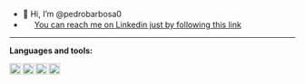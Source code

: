 - 👋 Hi, I’m @pedrobarbosa0 
- <img height="16" src="https://raw.githubusercontent.com/pedrobarbosa0/pedrobarbosa0/main/images/linkedin.png"> [You can reach me on Linkedin just by following this link](https://www.linkedin.com/in/pedro-abarbosa/)

***

**Languages and tools:**

<img align="left" height="20" src="https://raw.githubusercontent.com/pedrobarbosa0/pedrobarbosa0/main/images/javascript.png">
<img align="left" height="20" src="https://raw.githubusercontent.com/pedrobarbosa0/pedrobarbosa0/main/images/react.png">
<img align="left" height="20" src="https://raw.githubusercontent.com/pedrobarbosa0/pedrobarbosa0/main/images/typescript.png">
<img align="left" height="20" src="https://raw.githubusercontent.com/pedrobarbosa0/pedrobarbosa0/main/images/nodejs.png">

<!---
pedrobarbosa0/pedrobarbosa0 is a ✨ special ✨ repository because its `README.md` (this file) appears on your GitHub profile.
You can click the Preview link to take a look at your changes.
--->
